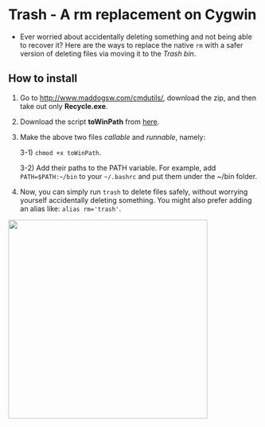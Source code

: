 # Trash - A rm replacement on Cygwin

- Ever worried about accidentally deleting something and not being able to recover it? Here are the ways to replace the native `rm` with a safer version of deleting files via moving it to the _Trash bin_.

## How to install

1. Go to http://www.maddogsw.com/cmdutils/, download the zip, and then take out only **Recycle.exe**.

2. Download the script **toWinPath** from [here](https://github.com/davidhcefx/My-Bash-Scripts/tree/master/Convert%20Cygwin%20Path%20toWinPath).

3. Make the above two files _callable_ and _runnable_, namely:

   3-1) `chmod +x toWinPath`.

   3-2) Add their paths to the PATH variable. For example, add `PATH=$PATH:~/bin` to your `~/.bashrc` and put them under the ~/bin folder.

4. Now, you can simply run `trash` to delete files safely, without worrying yourself accidentally deleting something. You might also prefer adding an alias like: `alias rm='trash'`.

<img src="res/trash.png" width="400px">
